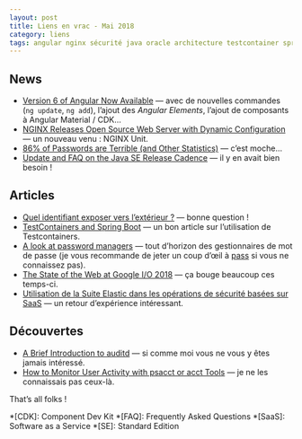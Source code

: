 ```yaml
---
layout: post
title: Liens en vrac - Mai 2018
category: liens
tags: angular nginx sécurité java oracle architecture testcontainer spring-boot password web elastic auditd psacct acct
---
```


## News

* [Version 6 of Angular Now Available](https://blog.angular.io/version-6-of-angular-now-available-cc56b0efa7a4)
  — avec de nouvelles commandes (`ng update`, `ng add`), l’ajout des _Angular Elements_, l’ajout de composants à Angular Material / CDK…
* [NGINX Releases Open Source Web Server with Dynamic Configuration](https://www.infoq.com/news/2018/05/nginx-unit-dynamic-web-server/)
  — un nouveau venu : NGINX Unit.
* [86% of Passwords are Terrible (and Other Statistics)](https://www.troyhunt.com/86-of-passwords-are-terrible-and-other-statistics/)
  — c’est moche…
* [Update and FAQ on the Java SE Release Cadence](https://blogs.oracle.com/java-platform-group/update-and-faq-on-the-java-se-release-cadence)
  — il y en avait bien besoin !

## Articles

* [Quel identifiant exposer vers l’extérieur ?](https://blog.zenika.com/2018/05/23/quel-identifiant-exposer-vers-lexterieur/)
  — bonne question !
* [TestContainers and Spring Boot](https://www.javacodegeeks.com/2018/05/testcontainers-and-spring-boot.html)
  — un bon article sur l’utilisation de Testcontainers.
* [A look at password managers](https://anarc.at/blog/2017-02-22-password-managers/)
  — tout d’horizon des gestionnaires de mot de passe (je vous recommande de jeter un coup d’œil à [pass](https://www.passwordstore.org/) si vous ne connaissez
    pas).
* [The State of the Web at Google I/O 2018](https://blog.chromium.org/2018/05/the-state-of-web-at-google-io-2018.html)
  — ça bouge beaucoup ces temps-ci.
* [Utilisation de la Suite Elastic dans les opérations de sécurité basées sur SaaS](https://www.elastic.co/fr/blog/using-the-elastic-stack-as-a-saas-based-security-operations-swiss-army-knife)
  — un retour d’expérience intéressant.

## Découvertes

* [A Brief Introduction to auditd](https://security.blogoverflow.com/2013/01/a-brief-introduction-to-auditd/)
  — si comme moi vous ne vous y êtes jamais intéressé.
* [How to Monitor User Activity with psacct or acct Tools](https://www.tecmint.com/how-to-monitor-user-activity-with-psacct-or-acct-tools/)
  — je ne les connaissais pas ceux-là.

That’s all folks !

*[CDK]: Component Dev Kit
*[FAQ]: Frequently Asked Questions
*[SaaS]: Software as a Service
*[SE]: Standard Edition
